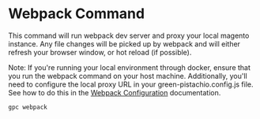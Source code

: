 # Webpack Command

This command will run webpack dev server and proxy your local magento instance. Any file changes will be picked up by webpack and will either refresh your browser window, or hot reload (if possible).

Note: If you're running your local environment through docker, ensure that you run the webpack command on your host machine. Additionally, you'll need to configure the local proxy URL in your green-pistachio.config.js file. See how to do this in the [Webpack Configuration](webpack.md) documentation.

```
gpc webpack
```